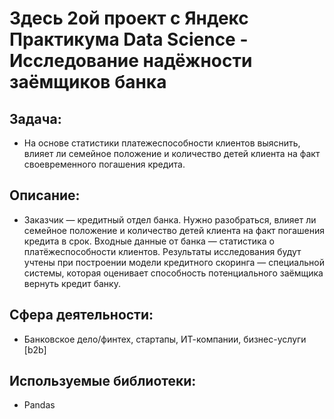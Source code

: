 # Здесь 2ой проект с Яндекс Практикума Data Science - Исследование надёжности заёмщиков банка
## Задача:
- На основе статистики платежеспособности клиентов выяснить, влияет ли семейное положение и количество детей клиента на факт своевременного погашения кредита.
## Описание:
- Заказчик — кредитный отдел банка. Нужно разобраться, влияет ли семейное положение и количество детей клиента на факт погашения кредита в срок. Входные данные от банка — статистика о платёжеспособности клиентов. Результаты исследования будут учтены при построении модели кредитного скоринга — специальной системы, которая оценивает способность потенциального заёмщика вернуть кредит банку.
## Сфера деятельности:
- Банковское дело/финтех, стартапы, ИТ-компании, бизнес-услуги [b2b]
## Используемые библиотеки:
- Pandas
